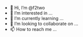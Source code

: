 - 👋 Hi, I’m @f2two
- 👀 I’m interested in ...
- 🌱 I’m currently learning ...
- 💞️ I’m looking to collaborate on ...
- 📫 How to reach me ...

<!---
f2two/f2two is a ✨ special ✨ repository because its `README.md` (this file) appears on your GitHub profile.
You can click the Preview link to take a look at your changes.
--->
